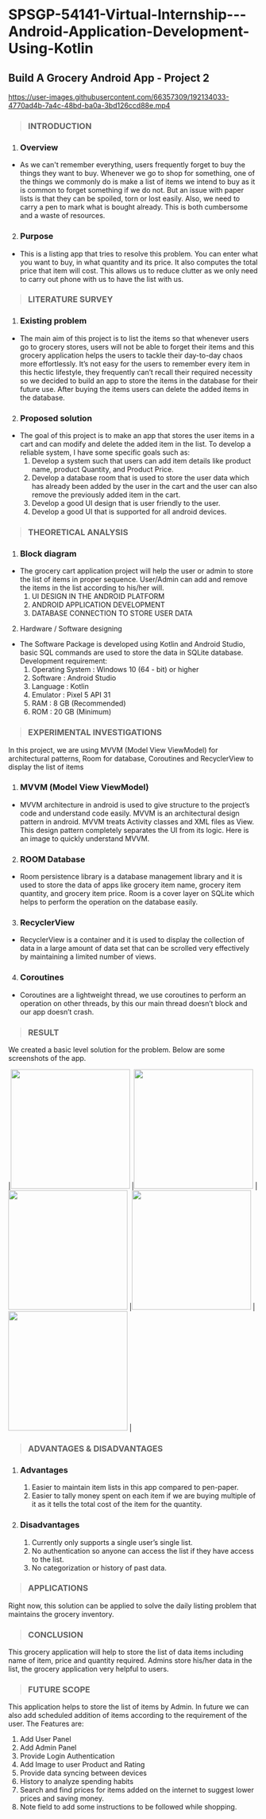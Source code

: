 # SPSGP-54141-Virtual-Internship---Android-Application-Development-Using-Kotlin
## Build A Grocery Android App - Project 2


https://user-images.githubusercontent.com/66357309/192134033-4770ad4b-7a4c-48bd-ba0a-3bd126ccd88e.mp4


> ### INTRODUCTION
1. ### Overview
- As we can't remember everything, users frequently forget to buy the things they want to buy. Whenever we go to shop for something, one of the things we commonly do is make a  list of items we intend to buy as it is common to forget something if we do not. But an issue with paper lists is that they can be spoiled, torn or lost easily. Also, we need to carry a pen to mark what is bought already. This is both cumbersome and a waste of resources.
2. ### Purpose 
- This is a listing app that tries to resolve this problem. You can enter what you want to buy, in what quantity and its price. It also computes the total price that item will cost. This allows us to reduce clutter as we only need to carry out phone with us to have the list with us.

> ### LITERATURE SURVEY 
1. ### Existing problem 
- The main aim of this project is to list the items so that whenever users go to grocery stores, users will not be able to forget their items and this grocery application helps the users to tackle their day-to-day chaos more effortlessly. It’s not easy for the users to remember every item in this hectic lifestyle, they frequently can’t recall their required necessity so we decided to build an app to store the items in the database for their future use. After buying the items users can delete the added items in the database.
2. ### Proposed solution 
- The goal of this project is to make an app that stores the user items in a cart and can modify and delete the added item in the list. To develop a reliable system, I have some specific goals such as:
  1. Develop a system such that users can add item details like product name, product Quantity, and Product Price.
  2. Develop a database room that is used to store the user data which has already been added by the user in the cart and the user can also remove the previously added item in the cart.
  3. Develop a good UI design that is user friendly to the user.
  4. Develop a good UI that is supported for all android devices.
  
> ### THEORETICAL ANALYSIS 
1. ### Block diagram 
- The grocery cart application project will help the user or admin to store the list of items in proper sequence. User/Admin can add and remove the items in the list according to his/her will. 
    1. UI DESIGN IN THE ANDROID PLATFORM
    2. ANDROID APPLICATION DEVELOPMENT
    3. DATABASE CONNECTION TO STORE USER DATA   
2. Hardware / Software designing 
- The Software Package is developed using Kotlin and Android Studio, basic SQL commands are used to store the data in SQLite database. Development requirement:
    1. Operating System : Windows 10 (64 - bit) or higher
    2. Software : Android Studio
    3. Language :  Kotlin
    4. Emulator : Pixel 5 API 31
    5. RAM : 8 GB (Recommended)
    6. ROM : 20 GB (Minimum)

> ### EXPERIMENTAL INVESTIGATIONS 
In this project, we are using MVVM (Model View ViewModel) for architectural patterns, Room for database, Coroutines and RecyclerView to display the list of items
1. ### MVVM (Model View ViewModel)
- MVVM architecture in android is used to give structure to the project’s code and understand code easily. MVVM is an architectural design pattern in android. MVVM treats Activity classes and XML files as View. This design pattern completely separates the UI from its logic. Here is an image to quickly understand MVVM.
2. ### ROOM Database
- Room persistence library is a database management library and it is used to store the data of apps like grocery item name, grocery item quantity, and grocery item price. Room is a cover layer on SQLite which helps to perform the operation on the database easily.
3. ### RecyclerView
- RecyclerView is a container and it is used to display the collection of data in a large amount of data set that can be scrolled very effectively by maintaining a limited number of views.
4. ### Coroutines
- Coroutines are a lightweight thread, we use coroutines to perform an operation on other threads, by this our main thread doesn’t block and our app doesn’t crash.

> ### RESULT 
We created a basic level solution for the problem. Below are some screenshots of the app.

|<img src="https://user-images.githubusercontent.com/66357309/191430232-53e3adf6-7653-4015-b2fa-d29e1c7f50c7.jpg" width="240">
|<img src="https://user-images.githubusercontent.com/66357309/191430242-24bafc82-85d2-4678-afe7-4036bf7cbacf.jpg" width="240">
|<img src="https://user-images.githubusercontent.com/66357309/191430249-799447ae-5c3c-4b1e-bab3-aa0e254822e0.jpg" width="240">
|<img src="https://user-images.githubusercontent.com/66357309/191430252-afd690a2-a35d-4924-b320-9e83257595eb.jpg" width="240">
|<img src="https://user-images.githubusercontent.com/66357309/191435608-530f5278-8e86-44fe-a30e-7207ca6dfaa2.jpg" width="240">
|

> ### ADVANTAGES & DISADVANTAGES 
1. ### Advantages
    1. Easier to maintain item lists in this app compared to pen-paper.
    2. Easier to tally money spent on each item if we are buying multiple of it as it tells the total cost of the item for the quantity.
2. ### Disadvantages
    1. Currently only supports a single user’s single list.
    2. No authentication so anyone can access the list if they have access to the list.
    3. No categorization or history of past data.

> ### APPLICATIONS 
Right now, this solution can be applied to solve the daily listing problem that maintains the grocery inventory.

> ### CONCLUSION 
This grocery application will help to store the list of data items including name of item, price and quantity required. Admins store his/her data in the list, the grocery application very helpful to users.

> ### FUTURE SCOPE 
This application helps to store the list of items by Admin. In future we can also add scheduled addition of items according to the requirement of the user.
The Features are:
1. Add User Panel
2. Add Admin Panel
3. Provide Login Authentication
4. Add Image to user Product and Rating
5. Provide data syncing between devices
6. History to analyze spending habits
7. Search and find prices for items added on the internet to suggest lower prices and saving money.
8. Note field to add some instructions to be followed while shopping.
